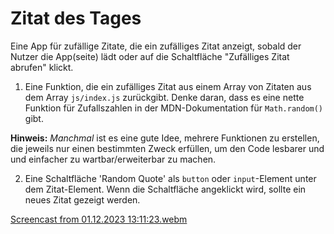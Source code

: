 # Zitat des Tages

Eine App für zufällige Zitate, die ein zufälliges Zitat anzeigt, sobald der Nutzer die App(seite) lädt oder auf die Schaltfläche "Zufälliges Zitat abrufen" klickt.

1.  Eine Funktion, die ein zufälliges Zitat aus einem Array von
    Zitaten aus dem Array `js/index.js` zurückgibt. Denke daran, dass es eine nette Funktion für
    Zufallszahlen in der MDN-Dokumentation für `Math.random()` gibt.

**Hinweis:** _Manchmal_ ist es eine gute Idee, mehrere Funktionen zu erstellen, die jeweils nur einen bestimmten Zweck erfüllen, um den Code lesbarer und
und einfacher zu wartbar/erweiterbar zu machen.

2.  Eine Schaltfläche 'Random Quote' als `button` oder `input`-Element unter dem Zitat-Element. Wenn die Schaltfläche angeklickt wird, sollte ein neues Zitat gezeigt werden.




[Screencast from 01.12.2023 13:11:23.webm](https://github.com/fbw-d09/spa-quoteoftheday-Sasa405/assets/118745186/cd233d96-34f2-4c6d-80d1-44758499363a)
